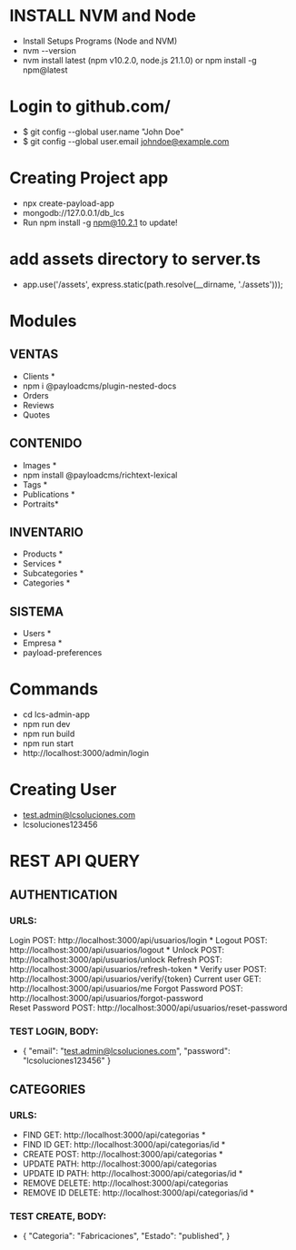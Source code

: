 

# INSTALL NVM and Node
- Install Setups Programs (Node and NVM)
- nvm --version
- nvm install latest (npm v10.2.0, node.js 21.1.0) or npm install -g npm@latest

# Login to github.com/
- $ git config --global user.name "John Doe"
- $ git config --global user.email johndoe@example.com

# Creating Project app
- npx create-payload-app
- mongodb://127.0.0.1/db_lcs
- Run npm install -g npm@10.2.1 to update!


# add assets directory to server.ts 
- app.use('/assets', express.static(path.resolve(__dirname, './assets')));


# Modules 

## VENTAS
- Clients *
- npm i @payloadcms/plugin-nested-docs
- Orders
- Reviews
- Quotes

## CONTENIDO
- Images *
- npm install @payloadcms/richtext-lexical
- Tags *
- Publications *
- Portraits*

## INVENTARIO
- Products *
- Services *
- Subcategories *
- Categories *

## SISTEMA 
- Users *
- Empresa *
- payload-preferences

# Commands
- cd lcs-admin-app
- npm run dev 
- npm run build
- npm run start 
- http://localhost:3000/admin/login

# Creating User
- test.admin@lcsoluciones.com
- lcsoluciones123456




# REST API QUERY

## AUTHENTICATION
### URLS:
Login	          POST: http://localhost:3000/api/usuarios/login	*
Logout	        POST: http://localhost:3000/api/usuarios/logout	*
Unlock	        POST: http://localhost:3000/api/usuarios/unlock	
Refresh	        POST: http://localhost:3000/api/usuarios/refresh-token *
Verify user     POST: http://localhost:3000/api/usuarios/verify/{token}	
Current user    GET:  http://localhost:3000/api/usuarios/me	
Forgot Password	POST: http://localhost:3000/api/usuarios/forgot-password	
Reset Password	POST: http://localhost:3000/api/usuarios/reset-password


### TEST LOGIN, BODY:
- {
  "email": "test.admin@lcsoluciones.com",
  "password": "lcsoluciones123456"
  }

## CATEGORIES
### URLS:
- FIND       GET:     http://localhost:3000/api/categorias *
- FIND ID    GET:     http://localhost:3000/api/categorias/id *
- CREATE     POST:    http://localhost:3000/api/categorias *
- UPDATE     PATH:    http://localhost:3000/api/categorias
- UPDATE ID  PATH:    http://localhost:3000/api/categorias/id *
- REMOVE     DELETE:  http://localhost:3000/api/categorias
- REMOVE ID  DELETE:  http://localhost:3000/api/categorias/id *

### TEST CREATE, BODY:
- {
    "Categoria": "Fabricaciones",
    "Estado": "published",
  }





